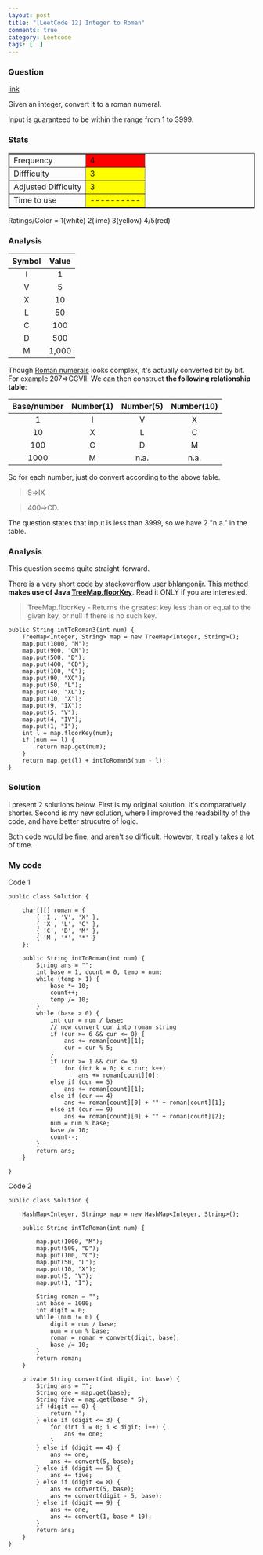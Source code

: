 ```yaml
---
layout: post
title: "[LeetCode 12] Integer to Roman"
comments: true
category: Leetcode
tags: [  ]
---
```


### Question 

[link](http://oj.leetcode.com/problems/integer-to-roman/)

<div class="question-content">
<p></p><p>Given an integer, convert it to a roman numeral.
</p>
<p>Input is guaranteed to be within the range from 1 to 3999.</p><p></p>
</div>

### Stats

<table border="2">
	<tr>
		<td>Frequency</td>
		<td bgcolor="red">4</td>
	</tr>
	<tr>
		<td>Diffficulty</td>
		<td bgcolor="yellow">3</td>
	</tr>
	<tr>
		<td>Adjusted Difficulty</td>
		<td bgcolor="yellow">3</td>
	</tr>
	<tr>
		<td>Time to use</td>
		<td bgcolor="yellow">----------</td>
	</tr>
</table>

Ratings/Color = 1(white) 2(lime) 3(yellow) 4/5(red)

### Analysis

Symbol | Value
|:-------------:|:-------------:|
I|1
V|5
X|10
L|50
C|100
D|500
M|1,000

Though [Roman numerals](http://en.wikipedia.org/wiki/Roman_numerals) looks complex, it's actually converted bit by bit. For example 207=>CCVII. We can then construct __the following relationship table__: 

Base/number|Number(1)|Number(5)|Number(10)
|:-------------:|:-------------:|:-------------:|:-------------:|
1|I|V|X
10|X|L|C
100|C|D|M
1000|M|n.a.|n.a.

So for each number, just do convert according to the above table. 

> 9=>IX

> 400=>CD. 

The question states that input is less than 3999, so we have 2 "n.a." in the table. 

### Analysis

This question seems quite straight-forward. 

There is a very [short code](http://stackoverflow.com/a/19759564) by stackoverflow user bhlangonijr. This method __makes use of Java [TreeMap.floorKey](http://goo.gl/e8ryim)__. Read it ONLY if you are interested. 

> TreeMap.floorKey - Returns the greatest key less than or equal to the given key, or null if there is no such key.

    public String intToRoman3(int num) {
        TreeMap<Integer, String> map = new TreeMap<Integer, String>();
        map.put(1000, "M");
        map.put(900, "CM");
        map.put(500, "D");
        map.put(400, "CD");
        map.put(100, "C");
        map.put(90, "XC");
        map.put(50, "L");
        map.put(40, "XL");
        map.put(10, "X");
        map.put(9, "IX");
        map.put(5, "V");
        map.put(4, "IV");
        map.put(1, "I");
        int l = map.floorKey(num);
        if (num == l) {
            return map.get(num);
        }
        return map.get(l) + intToRoman3(num - l);
    }

### Solution

I present 2 solutions below. First is my original solution. It's comparatively shorter. Second is my new solution, where I improved the readability of the code, and have better strucutre of logic. 

Both code would be fine, and aren't so difficult. However, it really takes a lot of time. 

### My code 

Code 1

    public class Solution {

        char[][] roman = {
            { 'I', 'V', 'X' }, 
            { 'X', 'L', 'C' }, 
            { 'C', 'D', 'M' },
            { 'M', '*', '*' } 
        };

        public String intToRoman(int num) {
            String ans = "";
            int base = 1, count = 0, temp = num;
            while (temp > 1) {
                base *= 10;
                count++;
                temp /= 10;
            }
            while (base > 0) {
                int cur = num / base;
                // now convert cur into roman string
                if (cur >= 6 && cur <= 8) {
                    ans += roman[count][1];
                    cur = cur % 5;
                }
                if (cur >= 1 && cur <= 3)
                    for (int k = 0; k < cur; k++)
                        ans += roman[count][0];
                else if (cur == 5)
                    ans += roman[count][1];
                else if (cur == 4)
                    ans += roman[count][0] + "" + roman[count][1];
                else if (cur == 9)
                    ans += roman[count][0] + "" + roman[count][2];
                num = num % base;
                base /= 10;
                count--;
            }
            return ans;
        }

    }

Code 2

    public class Solution {

        HashMap<Integer, String> map = new HashMap<Integer, String>();

        public String intToRoman(int num) {

            map.put(1000, "M");
            map.put(500, "D");
            map.put(100, "C");
            map.put(50, "L");
            map.put(10, "X");
            map.put(5, "V");
            map.put(1, "I");

            String roman = "";
            int base = 1000;
            int digit = 0;
            while (num != 0) {
                digit = num / base;
                num = num % base;
                roman = roman + convert(digit, base);
                base /= 10;
            }
            return roman;
        }

        private String convert(int digit, int base) {
            String ans = "";
            String one = map.get(base);
            String five = map.get(base * 5);
            if (digit == 0) {
                return "";
            } else if (digit <= 3) {
                for (int i = 0; i < digit; i++) {
                    ans += one;
                }
            } else if (digit == 4) {
                ans += one;
                ans += convert(5, base);
            } else if (digit == 5) {
                ans += five;
            } else if (digit <= 8) {
                ans += convert(5, base);
                ans += convert(digit - 5, base);
            } else if (digit == 9) {
                ans += one;
                ans += convert(1, base * 10);
            }
            return ans;
        }
    }
